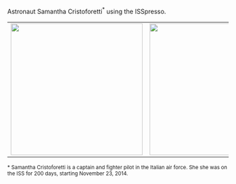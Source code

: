 Astronaut Samantha Cristoforetti<sup>*</sup> using the ISSpresso.
<br>
<table><tr>
<td>
<img src="resources/images/iss/SamanthaWaits.jpg" width="300">
</td>
<td>
<img src="resources/images/iss/SamanthaSips.jpg"  width="300">
</td>
</tr>
</table>






<small>* Samantha Cristoforetti is a captain and fighter pilot in the Italian air force. She 
she was on the ISS for 200 days, starting November 23, 2014.</small>

